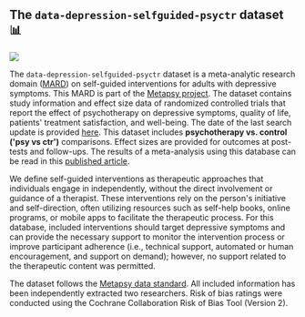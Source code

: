 ## **The `data-depression-selfguided-psyctr` dataset** 📊 

[<img src="https://img.shields.io/badge/DOI-10.5281%2Fzenodo.12705748-blue">](https://doi.org/10.5281/zenodo.12705748) 

The `data-depression-selfguided-psyctr` dataset is a meta-analytic research domain ([MARD](https://docs.metapsy.org/uploads/ebmental-2022-300509.pdf)) on self-guided interventions for adults with depressive symptoms. This MARD is part of the  [Metapsy project](https://www.metapsy.org/). The dataset contains study information and effect size data of randomized controlled trials that report the effect of psychotherapy on depressive symptoms, quality of life, patients' treatment satisfaction, and well-being. The date of the last search update is provided [here](https://github.com/metapsy-project/depression-selfguided-psyctr/blob/master/metadata/last_search.txt). This dataset includes **psychotherapy vs. control ('psy vs ctr')** comparisons. Effect sizes are provided for outcomes at post-tests and follow-ups. The results of a meta-analysis using this database can be read in this  [published article](https://www.thelancet.com/journals/ebiom/article/PIIS2352-3964(24)00243-3/fulltext).

We define self-guided interventions as therapeutic approaches that individuals engage in independently, without the direct involvement or guidance of a therapist. These interventions rely on the person's initiative and self-direction, often utilizing resources such as self-help books, online programs, or mobile apps to facilitate the therapeutic process. For this database, included interventions should target depressive symptoms and can provide the necessary support to monitor the intervention process or improve participant adherence (i.e., technical support, automated or human encouragement, and support on demand); however, no support related to the therapeutic content was permitted.

The dataset follows the [Metapsy data standard](https://docs.metapsy.org/data-preparation/format/). All included information has been independently extracted two researchers. Risk of bias ratings were conducted using the Cochrane Collaboration Risk of Bias Tool (Version 2).
